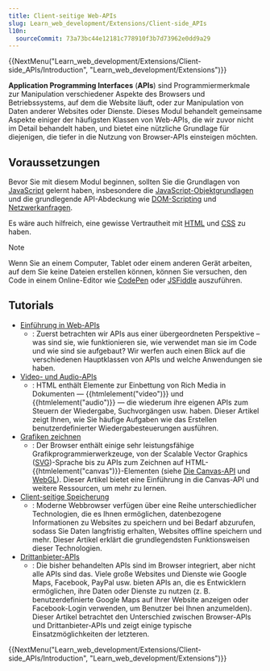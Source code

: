```yaml
---
title: Client-seitige Web-APIs
slug: Learn_web_development/Extensions/Client-side_APIs
l10n:
  sourceCommit: 73a73bc44e12181c778910f3b7d73962e0dd9a29
---
```


{{NextMenu("Learn_web_development/Extensions/Client-side_APIs/Introduction", "Learn_web_development/Extensions")}}

**Application Programming Interfaces** (**APIs**) sind Programmiermerkmale zur Manipulation verschiedener Aspekte des Browsers und Betriebssystems, auf dem die Website läuft, oder zur Manipulation von Daten anderer Websites oder Dienste. Dieses Modul behandelt gemeinsame Aspekte einiger der häufigsten Klassen von Web-APIs, die wir zuvor nicht im Detail behandelt haben, und bietet eine nützliche Grundlage für diejenigen, die tiefer in die Nutzung von Browser-APIs einsteigen möchten.

## Voraussetzungen

Bevor Sie mit diesem Modul beginnen, sollten Sie die Grundlagen von [JavaScript](/de/docs/Learn_web_development/Core/Scripting) gelernt haben, insbesondere die [JavaScript-Objektgrundlagen](/de/docs/Learn_web_development/Core/Scripting/Object_basics) und die grundlegende API-Abdeckung wie [DOM-Scripting](/de/docs/Learn_web_development/Core/Scripting/DOM_scripting) und [Netzwerkanfragen](/de/docs/Learn_web_development/Core/Scripting/Network_requests).

Es wäre auch hilfreich, eine gewisse Vertrautheit mit [HTML](/de/docs/Learn_web_development/Core/Structuring_content) und [CSS](/de/docs/Learn_web_development/Core/Styling_basics) zu haben.

> [!NOTE]
> Wenn Sie an einem Computer, Tablet oder einem anderen Gerät arbeiten, auf dem Sie keine Dateien erstellen können, können Sie versuchen, den Code in einem Online-Editor wie [CodePen](https://codepen.io/) oder [JSFiddle](https://jsfiddle.net/) auszuführen.

## Tutorials

- [Einführung in Web-APIs](/de/docs/Learn_web_development/Extensions/Client-side_APIs/Introduction)
  - : Zuerst betrachten wir APIs aus einer übergeordneten Perspektive – was sind sie, wie funktionieren sie, wie verwendet man sie im Code und wie sind sie aufgebaut? Wir werfen auch einen Blick auf die verschiedenen Hauptklassen von APIs und welche Anwendungen sie haben.
- [Video- und Audio-APIs](/de/docs/Learn_web_development/Extensions/Client-side_APIs/Video_and_audio_APIs)
  - : HTML enthält Elemente zur Einbettung von Rich Media in Dokumenten — {{htmlelement("video")}} und {{htmlelement("audio")}} — die wiederum ihre eigenen APIs zum Steuern der Wiedergabe, Suchvorgängen usw. haben. Dieser Artikel zeigt Ihnen, wie Sie häufige Aufgaben wie das Erstellen benutzerdefinierter Wiedergabesteuerungen ausführen.
- [Grafiken zeichnen](/de/docs/Learn_web_development/Extensions/Client-side_APIs/Drawing_graphics)
  - : Der Browser enthält einige sehr leistungsfähige Grafikprogrammierwerkzeuge, von der Scalable Vector Graphics ([SVG](/de/docs/Web/SVG))-Sprache bis zu APIs zum Zeichnen auf HTML-{{htmlelement("canvas")}}-Elementen (siehe [Die Canvas-API](/de/docs/Web/API/Canvas_API) und [WebGL](/de/docs/Web/API/WebGL_API)). Dieser Artikel bietet eine Einführung in die Canvas-API und weitere Ressourcen, um mehr zu lernen.
- [Client-seitige Speicherung](/de/docs/Learn_web_development/Extensions/Client-side_APIs/Client-side_storage)
  - : Moderne Webbrowser verfügen über eine Reihe unterschiedlicher Technologien, die es Ihnen ermöglichen, datenbezogene Informationen zu Websites zu speichern und bei Bedarf abzurufen, sodass Sie Daten langfristig erhalten, Websites offline speichern und mehr. Dieser Artikel erklärt die grundlegendsten Funktionsweisen dieser Technologien.
- [Drittanbieter-APIs](/de/docs/Learn_web_development/Extensions/Client-side_APIs/Third_party_APIs)
  - : Die bisher behandelten APIs sind im Browser integriert, aber nicht alle APIs sind das. Viele große Websites und Dienste wie Google Maps, Facebook, PayPal usw. bieten APIs an, die es Entwicklern ermöglichen, ihre Daten oder Dienste zu nutzen (z. B. benutzerdefinierte Google Maps auf Ihrer Website anzeigen oder Facebook-Login verwenden, um Benutzer bei Ihnen anzumelden). Dieser Artikel betrachtet den Unterschied zwischen Browser-APIs und Drittanbieter-APIs und zeigt einige typische Einsatzmöglichkeiten der letzteren.

{{NextMenu("Learn_web_development/Extensions/Client-side_APIs/Introduction", "Learn_web_development/Extensions")}}
